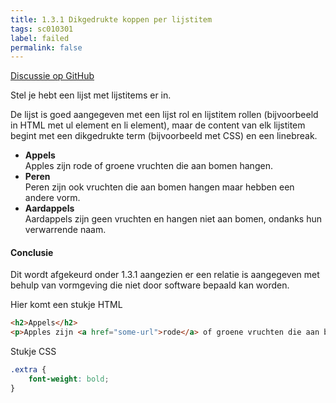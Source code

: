 ```yaml
---
title: 1.3.1 Dikgedrukte koppen per lijstitem
tags: sc010301
label: failed
permalink: false
---
```


[Discussie op GitHub](https://github.com/WCAG-Audit-Discussions/NL-BE/issues/3)

Stel je hebt een lijst met lijstitems er in.

De lijst is goed aangegeven met een lijst rol en lijstitem rollen (bijvoorbeeld in HTML met ul element en li element), maar de content van elk lijstitem begint met een dikgedrukte term (bijvoorbeeld met CSS) en een linebreak.

- **Appels**<br />
Apples zijn rode of groene vruchten die aan bomen hangen.
- **Peren**<br />
Peren zijn ook vruchten die aan bomen hangen maar hebben een andere vorm.
- **Aardappels**<br />
Aardappels zijn geen vruchten en hangen niet aan bomen, ondanks hun verwarrende naam.

#### Conclusie
Dit wordt afgekeurd onder 1.3.1 aangezien er een relatie is aangegeven met behulp van vormgeving die niet door software bepaald kan worden.

Hier komt een stukje HTML

```html
<h2>Appels</h2>
<p>Apples zijn <a href="some-url">rode</a> of groene vruchten die aan bomen hangen.</p>
```

Stukje CSS
```css
.extra {
	font-weight: bold;
}
```
